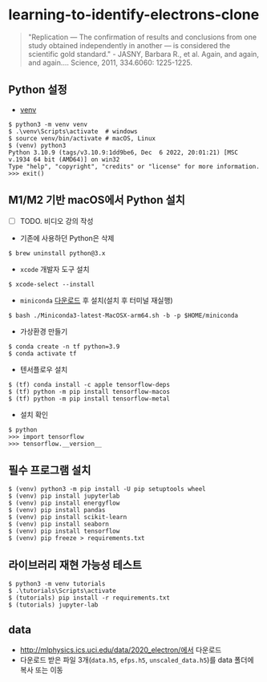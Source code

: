 # learning-to-identify-electrons-clone

> "Replication — The confirmation of results and conclusions from one study obtained independently in another — is considered the scientific gold standard." - JASNY, Barbara R., et al. Again, and again, and again…. Science, 2011, 334.6060: 1225-1225.

## Python 설정

* [venv](https://docs.python.org/3.10/library/venv.html)

```
$ python3 -m venv venv
$ .\venv\Scripts\activate  # windows
$ source venv/bin/activate # macOS, Linux
$ (venv) python3
Python 3.10.9 (tags/v3.10.9:1dd9be6, Dec  6 2022, 20:01:21) [MSC v.1934 64 bit (AMD64)] on win32
Type "help", "copyright", "credits" or "license" for more information.
>>> exit()
```

## M1/M2 기반 macOS에서 Python 설치
- [ ] TODO. 비디오 강의 작성

- 기존에 사용하던 Python은 삭제
```
$ brew uninstall python@3.x
```
- `xcode` 개발자 도구 설치 
```
$ xcode-select --install
```
- `miniconda` [다운로드](https://repo.anaconda.com/miniconda/Miniconda3-latest-MacOSX-arm64.sh) 후 설치(설치 후 터미널 재실행)
```
$ bash ./Miniconda3-latest-MacOSX-arm64.sh -b -p $HOME/miniconda
```
- 가상환경 만들기
```
$ conda create -n tf python=3.9
$ conda activate tf
```
- 텐서플로우 설치
```
$ (tf) conda install -c apple tensorflow-deps
$ (tf) python -m pip install tensorflow-macos
$ (tf) python -m pip install tensorflow-metal
```
- 설치 확인
```
$ python
>>> import tensorflow
>>> tensorflow.__version__
```

## 필수 프로그램 설치

```
$ (venv) python3 -m pip install -U pip setuptools wheel
$ (venv) pip install jupyterlab
$ (venv) pip install energyflow
$ (venv) pip install pandas
$ (venv) pip install scikit-learn
$ (venv) pip install seaborn
$ (venv) pip install tensorflow
$ (venv) pip freeze > requirements.txt
```

## 라이브러리 재현 가능성 테스트

```
$ python3 -m venv tutorials
$ .\tutorials\Scripts\activate
$ (tutorials) pip install -r requirements.txt
$ (tutorials) jupyter-lab
```

## data

* http://mlphysics.ics.uci.edu/data/2020_electron/에서 다운로드
* 다운로드 받은 파일 3개(`data.h5`, `efps.h5`, `unscaled_data.h5`)를 data 폴더에 복사 또는 이동
